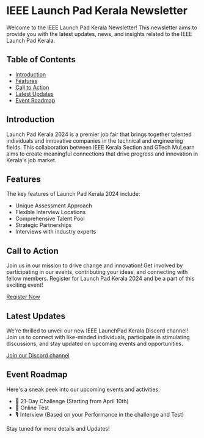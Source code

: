 # IEEE Launch Pad Kerala Newsletter

Welcome to the IEEE Launch Pad Kerala Newsletter! This newsletter aims to provide you with the latest updates, news, and insights related to the IEEE Launch Pad Kerala.

## Table of Contents

- [Introduction](#introduction)
- [Features](#features)
- [Call to Action](#call-to-action)
- [Latest Updates](#latest-updates)
- [Event  Roadmap](#event-roadmap)

## Introduction

Launch Pad Kerala 2024 is a premier job fair that brings together talented individuals and innovative companies in the technical and engineering fields. This collaboration between IEEE Kerala Section and GTech MuLearn aims to create meaningful connections that drive progress and innovation in Kerala's job market.

## Features

The key features of Launch Pad Kerala 2024 include:

- Unique Assessment Approach
- Flexible Interview Locations
- Comprehensive Talent Pool
- Strategic Partnerships
- Interviews with industry experts

## Call to Action

Join us in our mission to drive change and innovation! Get involved by participating in our events, contributing your ideas, and connecting with fellow members.
Register for Launch Pad Kerala 2024 and be a part of this exciting event!

[Register Now](https://launchpadkerala.org/)

## Latest Updates

We're thrilled to unveil our new IEEE LaunchPad Kerala Discord channel! Join us to connect with like-minded individuals, participate in stimulating discussions, and stay updated on upcoming events and opportunities.

[Join our Discord channel](https://discord.gg/gtech-mulearn-771670169691881483)

## Event  Roadmap

Here's a sneak peek into our upcoming events and activities:

- 📅 21-Day Challenge (Starting from April 10th)
- 📝 Online Test
- 🎙️ Interview (Based on your Performance in the challenge and Test)

Stay tuned for more details and Updates!